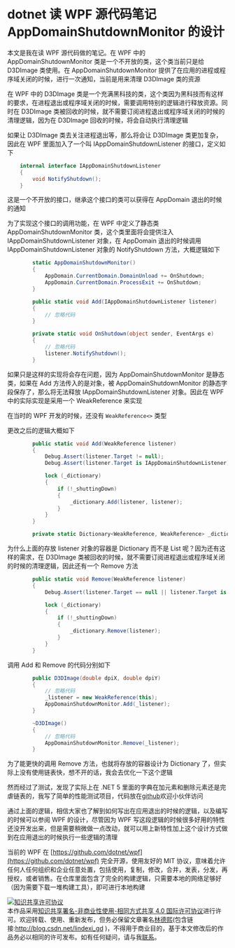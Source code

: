 
# dotnet 读 WPF 源代码笔记 AppDomainShutdownMonitor 的设计

本文是我在读 WPF 源代码做的笔记。在 WPF 中的 AppDomainShutdownMonitor 类是一个不开放的类，这个类当前只是给 D3DImage 类使用。在 AppDomainShutdownMonitor 提供了在应用的进程或程序域关闭的时候，进行一次通知，当前是用来清理 D3DImage 类的资源

<!--more-->


<!-- CreateTime:2020/12/21 21:08:30 -->


<!-- 标签：WPF，WPF源代码 -->
<!-- 发布 -->

在 WPF 中的 D3DImage 类是一个充满黑科技的类，这个类因为黑科技而有这样的要求，在进程退出或程序域关闭的时候，需要调用特别的逻辑进行释放资源。同时在 D3DImage 类被回收的时候，就不需要订阅进程退出或程序域关闭的时候的清理逻辑，因为在 D3DImage 回收的时候，将会自动执行清理逻辑

如果让 D3DImage 类去关注进程退出等，那么将会让 D3DImage 类更加复杂，因此在 WPF 里面加入了一个叫 IAppDomainShutdownListener 的接口，定义如下

```csharp
    internal interface IAppDomainShutdownListener
    {
        void NotifyShutdown();
    }
```

这是一个不开放的接口，继承这个接口的类可以获得在 AppDomain 退出的时候的通知

为了实现这个接口的调用功能，在 WPF 中定义了静态类 AppDomainShutdownMonitor 类，这个类里面将会提供注入 IAppDomainShutdownListener 对象，在 AppDomain 退出的时候调用 IAppDomainShutdownListener 对象的 NotifyShutdown 方法，大概逻辑如下

```csharp
        static AppDomainShutdownMonitor()
        {
            AppDomain.CurrentDomain.DomainUnload += OnShutdown;
            AppDomain.CurrentDomain.ProcessExit += OnShutdown;
        }

        public static void Add(IAppDomainShutdownListener listener)
        {
        	// 忽略代码
        }

        private static void OnShutdown(object sender, EventArgs e)
        {
        	// 忽略代码
        	listener.NotifyShutdown();
        }
```

如果只是这样的实现将会存在问题，因为 AppDomainShutdownMonitor 是静态类，如果在 Add 方法传入的是对象，被 AppDomainShutdownMonitor 的静态字段保存了，那么将无法释放 IAppDomainShutdownListener 对象。因此在 WPF 中的实际实现是采用一个 WeakReference 来实现

在当时的 WPF 开发的时候，还没有 `WeakReference<>` 类型

更改之后的逻辑大概如下

```csharp
        public static void Add(WeakReference listener)
        {
            Debug.Assert(listener.Target != null);
            Debug.Assert(listener.Target is IAppDomainShutdownListener);

            lock (_dictionary)
            {
                if (!_shuttingDown)
                {
                    _dictionary.Add(listener, listener);
                }
            }
        }

        private static Dictionary<WeakReference, WeakReference> _dictionary;
```

为什么上面的存放 listener 对象的容器是 Dictionary 而不是 List 呢？因为还有这样的需求，在 D3DImage 类被回收的时候，就不需要订阅进程退出或程序域关闭的时候的清理逻辑，因此还有一个 Remove 方法

```csharp
        public static void Remove(WeakReference listener)
        {
            Debug.Assert(listener.Target == null || listener.Target is IAppDomainShutdownListener);

            lock (_dictionary)
            {
                if (!_shuttingDown)
                {
                    _dictionary.Remove(listener);
                }
            }
        }
```

调用 Add 和 Remove 的代码分别如下

```csharp
        public D3DImage(double dpiX, double dpiY)
        {
            // 忽略代码
            _listener = new WeakReference(this);
            AppDomainShutdownMonitor.Add(_listener);
        }

        ~D3DImage()
        {
            // 忽略代码
            AppDomainShutdownMonitor.Remove(_listener);
        }
```

为了能更快的调用 Remove 方法，也就将存放的容器设计为 Dictionary 了，但实际上没有使用链表快，想不开的话，我会去优化一下这个逻辑

然而经过了测试，发现了实际上在 .NET 5 里面的字典在加元素和删除元素还是完虐链表的，我写了简单的性能测试项目，代码放在[github](https://github.com/lindexi/lindexi_gd/tree/0c6d6a66/HurnabahearwhawJehearhefena)欢迎小伙伴访问

通过上面的逻辑，相信大家也了解到如何写出在应用退出的时候的逻辑，以及编写的时候可以参阅 WPF 的设计，尽管因为 WPF 写这段逻辑的时候很多好用的特性还没开发出来，但是需要稍微做一点改动，就可以用上新特性加上这个设计方式做到在应用退出的时候执行一些逻辑的清理


当前的 WPF 在 [https://github.com/dotnet/wpf](https://github.com/dotnet/wpf) 完全开源，使用友好的 MIT 协议，意味着允许任何人任何组织和企业任意处置，包括使用，复制，修改，合并，发表，分发，再授权，或者销售。在仓库里面包含了完全的构建逻辑，只需要本地的网络足够好（因为需要下载一堆构建工具），即可进行本地构建






<a rel="license" href="http://creativecommons.org/licenses/by-nc-sa/4.0/"><img alt="知识共享许可协议" style="border-width:0" src="https://licensebuttons.net/l/by-nc-sa/4.0/88x31.png" /></a><br />本作品采用<a rel="license" href="http://creativecommons.org/licenses/by-nc-sa/4.0/">知识共享署名-非商业性使用-相同方式共享 4.0 国际许可协议</a>进行许可。欢迎转载、使用、重新发布，但务必保留文章署名[林德熙](http://blog.csdn.net/lindexi_gd)(包含链接:http://blog.csdn.net/lindexi_gd )，不得用于商业目的，基于本文修改后的作品务必以相同的许可发布。如有任何疑问，请与我[联系](mailto:lindexi_gd@163.com)。